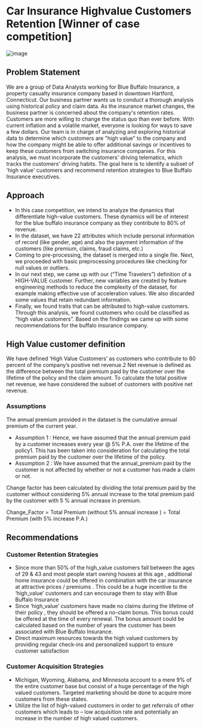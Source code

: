 # Car Insurance Highvalue Customers Retention [Winner of case competition]

![image](https://user-images.githubusercontent.com/82319213/218237882-f60482e8-062c-4783-b010-26aa1f3d74a0.png)


## Problem Statement
We are a group of Data Analysts working for Blue Buffalo Insurance, a property casualty insurance company based in downtown Hartford, Connecticut. Our business partner wants us to conduct a thorough analysis using historical policy and claim data. As the insurance market changes, the business partner is concerned about the company's retention rates. Customers are more willing to change the status quo than ever before. With current inflation and a volatile market, everyone is looking for ways to save a few dollars. Our team is in charge of analyzing and exploring historical data to determine which customers are "high value" to the company and how the company might be able to offer additional savings or incentives to keep these customers from switching insurance companies. For this analysis, we must incorporate the customers' driving telematics, which tracks the customers' driving habits. The goal here is to identify a subset of 'high value' customers and recommend retention strategies to Blue Buffalo Insurance executives.

## Approach
* In this case competition, we intend to analyze the dynamics that differentiate high-value customers. These dynamics will be of interest for the blue buffalo insurance company as they contribute to 80% of revenue.
* In the dataset, we have 22 attributes which include personal information of record (like gender, age) and also the payment information of the customers (like premium, claims, fraud claims, etc.)
* Coming to pre-processing, the dataset is merged into a single file. Next, we proceeded with basic preprocessing procedures like checking for null values or outliers. 
*  In our next step, we came up with our (“Time Travelers”) definition of a HIGH-VALUE customer. Further, new variables are created by feature engineering methods to reduce the complexity of the dataset, for example making effective use of acceleration values. We also discarded some values that retain redundant information.
* Finally, we found traits that can be attributed to high-value customers. Through this analysis, we found customers who could be classified as “high value customers”. Based on the findings we came up with some recommendations for the buffalo insurance company.

## High Value customer definition
We have defined ‘High Value Customers’ as customers who contribute to 80 percent of the company’s positive net revenue.2 Net revenue is defined as the difference between the total premium paid by the customer over the lifetime of the policy and the claim amount.
To calculate the total positive net revenue, we have considered the subset of customers with positive net revenue.

### Assumptions
The annual premium provided in the dataset is the cumulative annual premium of the current year.
* Assumption 1 : Hence, we have assumed that the annual premium paid by a customer increases every year @ 5% P.A. over the lifetime of the policy1. This has been taken into consideration for calculating the total premium paid by the customer over the lifetime of the policy.
* Assumption 2 : We have assumed that the annual_premium paid by the customer is not affected by whether or not a customer has made a claim or not.

Change factor has been calculated by dividing the total premium paid by the customer without considering 5% annual increase to the total premium paid by the customer with 5 % annual increase in premium.

Change_Factor = Total Premium (without 5% annual increase ) ÷
Total Premium (with 5% increase P.A.)


## Recommendations
### Customer Retention Strategies
* Since more than 50% of the high_value customers fall between the ages of 29 & 43 and most people start owning houses at this age , additional home insurance could be offered in combination with the car insurance at attractive prices / premiums . This could be a huge incentive to the ‘high_value’ customers and can encourage them to stay with Blue Buffalo Insurance
* Since ‘high_value’ customers have made no claims during the lifetime of their policy , they should be offered a no-claim bonus. This bonus could be offered at the time of every renewal. The bonus amount could be calculated based on the number of years the customer has been associated with Blue Buffalo Insurance.
* Direct maximum resources towards the high valued customers by providing regular check-ins and personalized support to ensure customer satisfaction
### Customer Acquisition Strategies
* Michigan, Wyoming, Alabama, and Minnesota account to a mere 9% of the entire customer base but consist of a huge percentage of the high valued customers. Targeted marketing should be done to acquire more customers from these states.
* Utilize the list of high-valued customers in order to get referrals of other customers which leads to – low acquisition rate and potentially an increase in the number of high valued customers.
